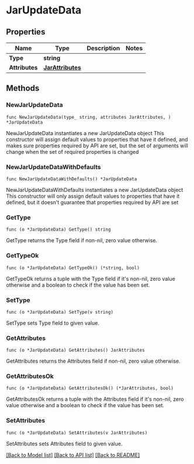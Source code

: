 # JarUpdateData

## Properties

Name | Type | Description | Notes
------------ | ------------- | ------------- | -------------
**Type** | **string** |  | 
**Attributes** | [**JarAttributes**](JarAttributes.md) |  | 

## Methods

### NewJarUpdateData

`func NewJarUpdateData(type_ string, attributes JarAttributes, ) *JarUpdateData`

NewJarUpdateData instantiates a new JarUpdateData object
This constructor will assign default values to properties that have it defined,
and makes sure properties required by API are set, but the set of arguments
will change when the set of required properties is changed

### NewJarUpdateDataWithDefaults

`func NewJarUpdateDataWithDefaults() *JarUpdateData`

NewJarUpdateDataWithDefaults instantiates a new JarUpdateData object
This constructor will only assign default values to properties that have it defined,
but it doesn't guarantee that properties required by API are set

### GetType

`func (o *JarUpdateData) GetType() string`

GetType returns the Type field if non-nil, zero value otherwise.

### GetTypeOk

`func (o *JarUpdateData) GetTypeOk() (*string, bool)`

GetTypeOk returns a tuple with the Type field if it's non-nil, zero value otherwise
and a boolean to check if the value has been set.

### SetType

`func (o *JarUpdateData) SetType(v string)`

SetType sets Type field to given value.


### GetAttributes

`func (o *JarUpdateData) GetAttributes() JarAttributes`

GetAttributes returns the Attributes field if non-nil, zero value otherwise.

### GetAttributesOk

`func (o *JarUpdateData) GetAttributesOk() (*JarAttributes, bool)`

GetAttributesOk returns a tuple with the Attributes field if it's non-nil, zero value otherwise
and a boolean to check if the value has been set.

### SetAttributes

`func (o *JarUpdateData) SetAttributes(v JarAttributes)`

SetAttributes sets Attributes field to given value.



[[Back to Model list]](../README.md#documentation-for-models) [[Back to API list]](../README.md#documentation-for-api-endpoints) [[Back to README]](../README.md)


